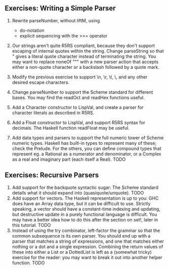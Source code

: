 
Exercises: Writing a Simple Parser
-----------------------------------
1. Rewrite parseNumber, without liftM, using
     * do-notation
     * explicit sequencing with the >>= operator

2. Our strings aren't quite R5RS compliant, because they don't support escaping of internal quotes within the string.
   Change parseString so that \" gives a literal quote character instead of terminating the string. You may want to
   replace noneOf "\"" with a new parser action that accepts either a non-quote character or a backslash followed by a quote mark.

3. Modify the previous exercise to support \n, \r, \t, \\, and any other desired escape characters.

4. Change parseNumber to support the Scheme standard for different bases. You may find the readOct and readHex functions useful.

5. Add a Character constructor to LispVal, and create a parser for character literals as described in R5RS.

6. Add a Float constructor to LispVal, and support R5RS syntax for decimals. The Haskell function readFloat may be useful.

7. Add data types and parsers to support the full numeric tower of Scheme numeric types. Haskell has built-in types to
   represent many of these; check the Prelude. For the others, you can define compound types that represent
   eg. a Rational as a numerator and denominator, or a Complex as a real and imaginary part (each itself a Real).
   TODO

Exercises: Recursive Parsers
----------------------------
1. Add support for the backquote syntactic sugar: The Scheme standard details what it should expand into (quasiquote/unquote).
   TODO
2. Add support for vectors. The Haskell representation is up to you: GHC does have an Array data type, but it can be difficult
   to use. Strictly speaking, a vector should have a constant-time indexing and updating, but destructive update in a purely
   functional language is difficult. You may have a better idea how to do this after the section on set!, later in this tutorial.
   TODO
3. Instead of using the try combinator, left-factor the grammar so that the common subsequence is its own parser. You should end
   up with a parser that matches a string of expressions, and one that matches either nothing or a dot and a single expression.
   Combining the return values of these into either a List or a DottedList is left as a (somewhat tricky) exercise for the reader:
   you may want to break it out into another helper function.
   TODO

